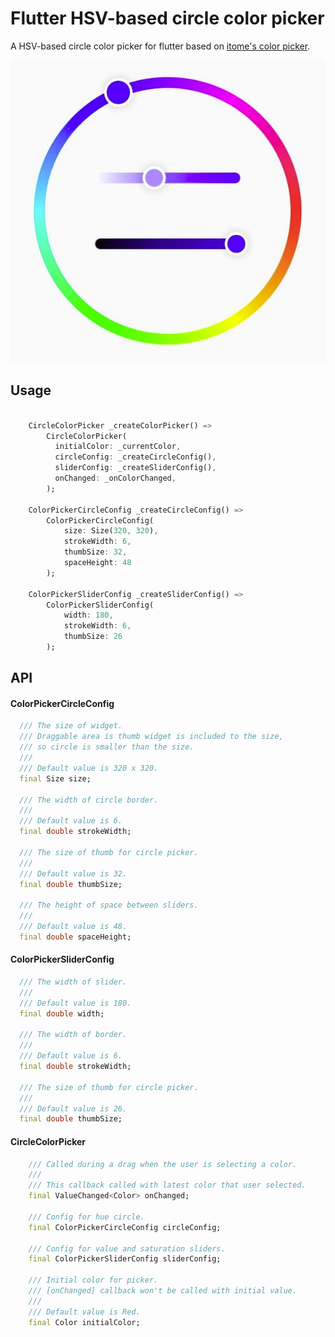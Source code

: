 # Flutter HSV-based circle color picker
A HSV-based circle color picker for flutter based on [itome's color picker](https://github.com/itome/flutter_circle_color_picker).

![Sample](sample.png)

## Usage

```dart

    CircleColorPicker _createColorPicker() =>
        CircleColorPicker(
          initialColor: _currentColor,
          circleConfig: _createCircleConfig(),
          sliderConfig: _createSliderConfig(),
          onChanged: _onColorChanged,
        );
  
    ColorPickerCircleConfig _createCircleConfig() =>
        ColorPickerCircleConfig(
            size: Size(320, 320),
            strokeWidth: 6,
            thumbSize: 32,
            spaceHeight: 48
        );
  
    ColorPickerSliderConfig _createSliderConfig() =>
        ColorPickerSliderConfig(
            width: 180,
            strokeWidth: 6,
            thumbSize: 26
        );

```

## API

#### ColorPickerCircleConfig

```dart
  /// The size of widget.
  /// Draggable area is thumb widget is included to the size,
  /// so circle is smaller than the size.
  ///
  /// Default value is 320 x 320.
  final Size size;

  /// The width of circle border.
  ///
  /// Default value is 6.
  final double strokeWidth;

  /// The size of thumb for circle picker.
  ///
  /// Default value is 32.
  final double thumbSize;

  /// The height of space between sliders.
  ///
  /// Default value is 48.
  final double spaceHeight;
```

#### ColorPickerSliderConfig
```dart
  /// The width of slider.
  ///
  /// Default value is 180.
  final double width;

  /// The width of border.
  ///
  /// Default value is 6.
  final double strokeWidth;

  /// The size of thumb for circle picker.
  ///
  /// Default value is 26.
  final double thumbSize;
```

#### CircleColorPicker

```dart
    /// Called during a drag when the user is selecting a color.
    ///
    /// This callback called with latest color that user selected.
    final ValueChanged<Color> onChanged;
  
    /// Config for hue circle.
    final ColorPickerCircleConfig circleConfig;
  
    /// Config for value and saturation sliders.
    final ColorPickerSliderConfig sliderConfig;
  
    /// Initial color for picker.
    /// [onChanged] callback won't be called with initial value.
    ///
    /// Default value is Red.
    final Color initialColor;
```
